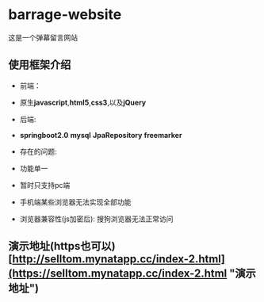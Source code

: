 # barrage-website
这是一个弹幕留言网站


## 使用框架介绍
+ 前端：
 + 原生**javascript**,**html5**,**css3**,以及**jQuery**

+ 后端:
 + **springboot2.0** **mysql** **JpaRepository** **freemarker** 

+ 存在的问题:
 + 功能单一
 + 暂时只支持pc端
 + 手机端某些浏览器无法实现全部功能
 + 浏览器兼容性(js加密后): 搜狗浏览器无法正常访问

## 演示地址(https也可以)  [http://selltom.mynatapp.cc/index-2.html](https://selltom.mynatapp.cc/index-2.html "演示地址")

